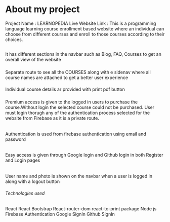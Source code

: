 # About my project
Project Name : LEARNOPEDIA
Live Website Link :
  This is a programming language learning course enrollment based website where an individual can choose from different courses and enroll to those courses  according to their choices.

##
It has different sections in the navbar such as Blog, FAQ, Courses to get an overall view  of the website

###
Separate route to see all the COURSES along with e sidenav where all course names are attached to get a better user experience

####
Individual course details ar provided with print pdf button

#####
Premium access is given to the logged in users to purchase the course.Without login the selected course could not be purchased. User must login thorugh any of the authentication process selected for the website from Firebase as it is a private route.

######
Authentication is used from firebase authentication using  email and password 

######
Easy access is given through Google login and Github login in both Register and Login pages

######
User name and photo is shown on the navbar when a user is logged in along with a logout button

###### Technologies used
React
React Bootstrap
React-router-dom
react-to-print package
Node js
Firebase Authentication
Google SignIn
Github SignIn





